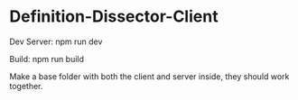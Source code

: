 # Definition-Dissector-Client
Dev Server:
npm run dev

Build: 
npm run build


Make a base folder with both the client and server inside, they should work together.
